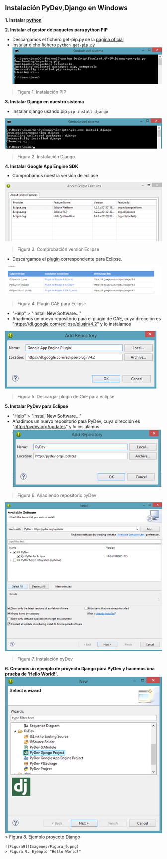 Instalación PyDev,Django en Windows
-------------------------------------

**1. Instalar [python](https://www.python.org/downloads/)**

**2. Instalar el gestor de paquetes para python PIP**
   * Descargamos el fichero get-pip.py de la [página oficial](https://pip.pypa.io/en/latest/installing.html)
   * Instalar dicho fichero ```python get-pip.py```
   ![Figura1](Imagenes/Figura_1.png)

   > Figura 1. Instalación PIP

**3. Instalar Django en nuestro sistema**
   * Instalar django usando pip ```pip install django```

   ![Figura2](Imagenes/Figura_2.png)

   > Figura 2. Instalación Django

**4. Instalar Google App Engine SDK**
   * Comprobamos nuestra versión de eclipse 
   
   ![Figura6](Imagenes/Figura_6.png)	 
   > Figura 3. Comprobación versión Eclipse
   * Descargamos el [plugin](https://developers.google.com/eclipse/docs/getting_started) correspondiente para Eclipse.

   ![Figura7](Imagenes/Figura_7.png)	
   > Figura 4. Plugin GAE para Eclipse
   * "Help" > "Install New Software..."
   *  Añadimos un nuevo repositorio para el plugin de GAE, cuya dirección es "https://dl.google.com/eclipse/plugin/4.2" y lo instalamos
   
   ![Figura8](Imagenes/Figura_8.png)
   > Figura 5. Descargar plugin de GAE para eclipse


**5. Instalar PyDev para Eclipse**
   * "Help" > "Install New Software..."
   * Añadimos un nuevo repositorio para PyDev, cuya dirección es "http://pydev.org/updates" y lo instalamos
   ![Figura3](Imagenes/Figura_3.png)
   > Figura 6. Añadiendo repositorio pyDev

   ![Figura4](Imagenes/Figura_4.png)
   > Figura 7. Instalación pyDev


**6. Creamos un ejemplo de proyecto Django para PyDev y hacemos una prueba de 'Hello World!'.**
    ![Figura5](Imagenes/Figura_5.png)
    > Figura 8. Ejemplo proyecto Django
 
 
    ![Figura9](Imagenes/Figura_9.png)
    > Figura 9. Ejemplo "Hello World!"


